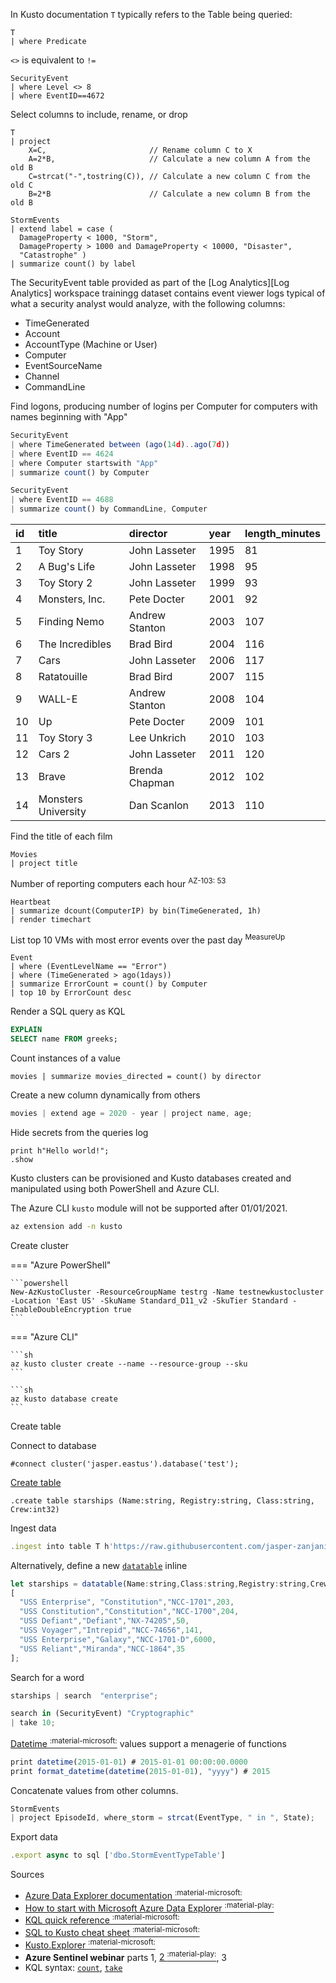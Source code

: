 In Kusto documentation `T` typically refers to the Table being queried:

```kql
T
| where Predicate
```

`<>` is equivalent to `!=`
```
SecurityEvent
| where Level <> 8
| where EventID==4672
```

Select columns to include, rename, or drop

```kusto
T
| project
    X=C,                       // Rename column C to X
    A=2*B,                     // Calculate a new column A from the old B
    C=strcat("-",tostring(C)), // Calculate a new column C from the old C
    B=2*B                      // Calculate a new column B from the old B
```

```
StormEvents
| extend label = case (
  DamageProperty < 1000, "Storm",
  DamageProperty > 1000 and DamageProperty < 10000, "Disaster",
  "Catastrophe" )
| summarize count() by label
```

The SecurityEvent table provided as part of the [Log Analytics][Log Analytics] workspace trainingg dataset contains event viewer logs typical of what a security analyst would analyze, with the following columns:

- TimeGenerated
- Account
- AccountType (Machine or User)
- Computer
- EventSourceName
- Channel
- CommandLine

Find logons, producing number of logins per Computer for computers with names beginning with "App"

```js
SecurityEvent
| where TimeGenerated between (ago(14d)..ago(7d))
| where EventID == 4624
| where Computer startswith "App"
| summarize count() by Computer
```

```js
SecurityEvent
| where EventID == 4688
| summarize count() by CommandLine, Computer
```

| id   | title               | director       | year | length_minutes |
| :--- | :------------------ | :------------- | :--- | :------------- |
| 1    | Toy Story           | John Lasseter  | 1995 | 81             |
| 2    | A Bug's Life        | John Lasseter  | 1998 | 95             |
| 3    | Toy Story 2         | John Lasseter  | 1999 | 93             |
| 4    | Monsters, Inc.      | Pete Docter    | 2001 | 92             |
| 5    | Finding Nemo        | Andrew Stanton | 2003 | 107            |
| 6    | The Incredibles     | Brad Bird      | 2004 | 116            |
| 7    | Cars                | John Lasseter  | 2006 | 117            |
| 8    | Ratatouille         | Brad Bird      | 2007 | 115            |
| 9    | WALL-E              | Andrew Stanton | 2008 | 104            |
| 10   | Up                  | Pete Docter    | 2009 | 101            |
| 11   | Toy Story 3         | Lee Unkrich    | 2010 | 103            |
| 12   | Cars 2              | John Lasseter  | 2011 | 120            |
| 13   | Brave               | Brenda Chapman | 2012 | 102            |
| 14   | Monsters University | Dan Scanlon    | 2013 | 110            |

Find the title of each film

```kusto
Movies 
| project title
```

Number of reporting computers each hour <sup>AZ-103: 53</sup>

```kusto
Heartbeat 
| summarize dcount(ComputerIP) by bin(TimeGenerated, 1h) 
| render timechart
```

List top 10 VMs with most error events over the past day <sup>MeasureUp</sup>

```kusto
Event
| where (EventLevelName == "Error")
| where (TimeGenerated > ago(1days))
| summarize ErrorCount = count() by Computer
| top 10 by ErrorCount desc
```

Render a SQL query as KQL

```sql
EXPLAIN
SELECT name FROM greeks;
```

Count instances of a value

```
movies | summarize movies_directed = count() by director
```

Create a new column dynamically from others

```js
movies | extend age = 2020 - year | project name, age;
```

Hide secrets from the queries log

```
print h"Hello world!";
.show 
```

Kusto clusters can be provisioned and Kusto databases created and manipulated using both PowerShell and Azure CLI.

The Azure CLI `kusto` module will not be supported after 01/01/2021.

```sh
az extension add -n kusto
```

Create cluster

=== "Azure PowerShell"

    ```powershell
    New-AzKustoCluster -ResourceGroupName testrg -Name testnewkustocluster -Location 'East US' -SkuName Standard_D11_v2 -SkuTier Standard -EnableDoubleEncryption true
    ```
    
=== "Azure CLI"

    ```sh
    az kusto cluster create --name --resource-group --sku
    ```
        
    ```sh
    az kusto database create
    ```

Create table

Connect to database
```
#connect cluster('jasper.eastus').database('test');
```

[Create table](https://docs.microsoft.com/en-us/azure/data-explorer/kusto/management/create-table-command)
```
.create table starships (Name:string, Registry:string, Class:string, Crew:int32)
```


Ingest data
```js
.ingest into table T h'https://raw.githubusercontent.com/jasper-zanjani/dogfood/master/csv/greeks.csv' with (ignoreFirstRecord=true)
```
Alternatively, define a new [`datatable`](https://docs.microsoft.com/en-us/azure/data-explorer/kusto/query/datatableoperator?pivots=azuredataexplorer) inline

```js
let starships = datatable(Name:string,Class:string,Registry:string,Crew:int)
[
  "USS Enterprise", "Constitution","NCC-1701",203,
  "USS Constitution","Constitution","NCC-1700",204,
  "USS Defiant","Defiant","NX-74205",50,
  "USS Voyager","Intrepid","NCC-74656",141,
  "USS Enterprise","Galaxy","NCC-1701-D",6000,
  "USS Reliant","Miranda","NCC-1864",35
];
```
Search for a word

```js
starships | search  "enterprise";
```
```js
search in (SecurityEvent) "Cryptographic"
| take 10;
```

[Datetime <sup>:material-microsoft:</sup>](https://docs.microsoft.com/en-us/azure/data-explorer/kusto/query/scalar-data-types/datetime) values support a menagerie of functions

```js
print datetime(2015-01-01) # 2015-01-01 00:00:00.0000
print format_datetime(datetime(2015-01-01), "yyyy") # 2015
```

Concatenate values from other columns.

```js
StormEvents
| project EpisodeId, where_storm = strcat(EventType, " in ", State);
```

Export data
```js
.export async to sql ['dbo.StormEventTypeTable']
```

Sources

- [Azure Data Explorer documentation <sup>:material-microsoft:</sup>](https://docs.microsoft.com/en-us/azure/data-explorer/)
- [How to start with Microsoft Azure Data Explorer  <sup>:material-play:</sup>](https://app.pluralsight.com/courses/2413d815-291e-4af4-a048-566402102229/table-of-contents)
- [KQL quick reference <sup>:material-microsoft:</sup>](https://docs.microsoft.com/en-us/azure/data-explorer/kql-quick-reference)
- [SQL to Kusto cheat sheet  <sup>:material-microsoft:</sup>](https://docs.microsoft.com/en-us/azure/data-explorer/kusto/query/sqlcheatsheet)
- [Kusto.Explorer <sup>:material-microsoft:</sup>](https://docs.microsoft.com/en-us/azure/data-explorer/kusto/tools/kusto-explorer)
- **Azure Sentinel webinar** parts 1, [2  <sup>:material-play:</sup>](https://www.youtube.com/watch?v=YKD_OFLMpf8&t=883s), 3
- KQL syntax: [`count`](https://docs.microsoft.com/en-us/azure/data-explorer/kusto/query/countoperator), [`take`](https://docs.microsoft.com/en-us/azure/data-explorer/kusto/query/takeoperator)